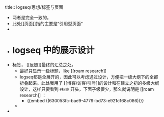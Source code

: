 title:: logseq/思想/标签与页面

- 两者是完全一致的。
- 此处[[页面]]指的主要是”引用型页面“
-
- # logseq 中的展示设计
- 标签， [[反链]]最终的汇总之处。
	- 最好只显示一级标题，like [[roam research]]
	- logseq都是全展开的，因此可以考虑通过设计，方便把一级大纲下的全都折叠起来。此处我用了 [[博客/访客/引号]]的设计和在建立之初的多级大纲设计，这样只要看到 `#标签` 开头，下面子级很少，那么就说明是 [[roam research]] ：
		- {{embed ((630053fc-bae9-4779-bd73-e921c168c086))}}
	-
-